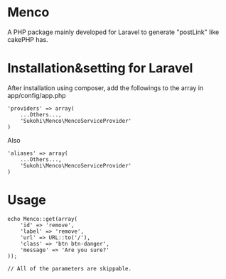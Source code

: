 Menco
=====

A PHP package mainly developed for Laravel to generate "postLink" like cakePHP has.

Installation&setting for Laravel
====

After installation using composer, add the followings to the array in  app/config/app.php

    'providers' => array(  
        ...Others...,  
        'Sukohi\Menco\MencoServiceProvider'  
    )

Also

    'aliases' => array(  
        ...Others...,  
        'Sukohi\Menco\MencoServiceProvider'  
    )

Usage
====

	echo Menco::get(array(
		'id' => 'remove', 
		'label' => 'remove', 
		'url' => URL::to('/'), 
		'class' => 'btn btn-danger', 
		'message' => 'Are you sure?'
	));

	// All of the parameters are skippable.
